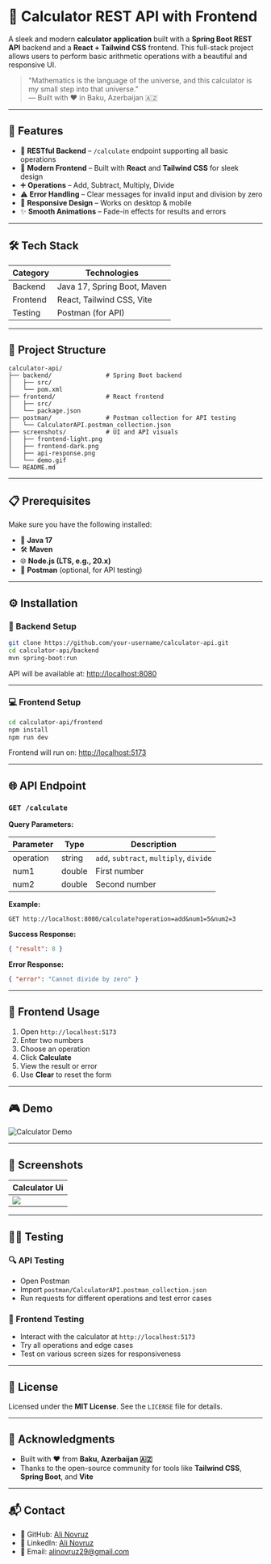 # 🧮 Calculator REST API with Frontend

A sleek and modern **calculator application** built with a **Spring Boot REST API** backend and a **React + Tailwind CSS** frontend. This full-stack project allows users to perform basic arithmetic operations with a beautiful and responsive UI.  
  
> "Mathematics is the language of the universe, and this calculator is my small step into that universe."  
> — Built with ❤️ in Baku, Azerbaijan 🇦🇿

---

## 🌟 Features

- 🔁 **RESTful Backend** – `/calculate` endpoint supporting all basic operations  
- 🎨 **Modern Frontend** – Built with **React** and **Tailwind CSS** for sleek design  
- ➕ **Operations** – Add, Subtract, Multiply, Divide  
- ⚠️ **Error Handling** – Clear messages for invalid input and division by zero  
- 📱 **Responsive Design** – Works on desktop & mobile  
- ✨ **Smooth Animations** – Fade-in effects for results and errors  

---

## 🛠️ Tech Stack

| Category   | Technologies                  |
|------------|-------------------------------|
| Backend    | Java 17, Spring Boot, Maven   |
| Frontend   | React, Tailwind CSS, Vite     |
| Testing    | Postman (for API)             |

---

## 📂 Project Structure

```
calculator-api/
├── backend/               # Spring Boot backend
│   ├── src/
│   └── pom.xml
├── frontend/              # React frontend
│   ├── src/
│   └── package.json
├── postman/               # Postman collection for API testing
│   └── CalculatorAPI.postman_collection.json
├── screenshots/           # UI and API visuals
│   ├── frontend-light.png
│   ├── frontend-dark.png
│   ├── api-response.png
│   └── demo.gif
└── README.md
```

---

## 📋 Prerequisites

Make sure you have the following installed:

- 🧠 **Java 17**
- 🛠️ **Maven**
- 🌐 **Node.js (LTS, e.g., 20.x)**
- 🧪 **Postman** (optional, for API testing)

---

## ⚙️ Installation

### 🔧 Backend Setup

```bash
git clone https://github.com/your-username/calculator-api.git
cd calculator-api/backend
mvn spring-boot:run
```

API will be available at: [http://localhost:8080](http://localhost:8080)

---

### 💻 Frontend Setup

```bash
cd calculator-api/frontend
npm install
npm run dev
```

Frontend will run on: [http://localhost:5173](http://localhost:5173)

---

## 🌐 API Endpoint

### `GET /calculate`

**Query Parameters:**

| Parameter | Type    | Description                          |
|-----------|---------|--------------------------------------|
| operation | string  | `add`, `subtract`, `multiply`, `divide` |
| num1      | double  | First number                         |
| num2      | double  | Second number                        |

**Example:**
```
GET http://localhost:8080/calculate?operation=add&num1=5&num2=3
```

**Success Response:**
```json
{ "result": 8 }
```

**Error Response:**
```json
{ "error": "Cannot divide by zero" }
```

---

## 💽 Frontend Usage

1. Open `http://localhost:5173`
2. Enter two numbers
3. Choose an operation
4. Click **Calculate**
5. View the result or error
6. Use **Clear** to reset the form

---

## 🎮️ Demo

![Calculator Demo](screenshots/demo.gif)

---

## 📸 Screenshots

| Calculator Ui |
|-------------|
| ![](screenshots/calculator.png) |

---

## 🧚️‍♂️ Testing

### 🔍 API Testing

- Open Postman
- Import `postman/CalculatorAPI.postman_collection.json`
- Run requests for different operations and test error cases

### 🧪 Frontend Testing

- Interact with the calculator at `http://localhost:5173`
- Try all operations and edge cases
- Test on various screen sizes for responsiveness

---

## 📜 License

Licensed under the **MIT License**. See the `LICENSE` file for details.

---

## 🙌 Acknowledgments

- Built with ❤️ from **Baku, Azerbaijan 🇦🇿**
- Thanks to the open-source community for tools like **Tailwind CSS**, **Spring Boot**, and **Vite**

---

## 📬 Contact

- 🔗 GitHub: [Ali Novruz](https://github.com/aliv029bmj)  
- 💼 LinkedIn: [Ali Novruz](https://www.linkedin.com/in/ali-novruz-447115356/)  
- 📧 Email: alinovruz29@gmail.com

